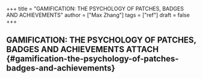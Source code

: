 +++
title = "GAMIFICATION: THE PSYCHOLOGY OF PATCHES, BADGES AND ACHIEVEMENTS"
author = ["Max Zhang"]
tags = ["ref"]
draft = false
+++

## GAMIFICATION: THE PSYCHOLOGY OF PATCHES, BADGES AND ACHIEVEMENTS <span class="tag"><span class="ATTACH">ATTACH</span></span> {#gamification-the-psychology-of-patches-badges-and-achievements}
